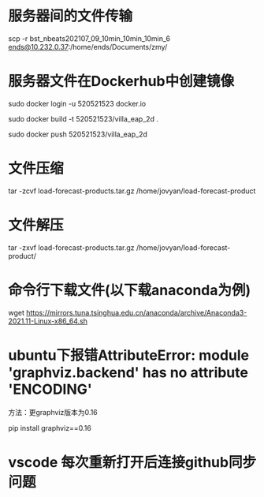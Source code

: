 # 服务器间的文件传输
scp -r bst_nbeats202107_09_10min_10min_10min_6 ends@10.232.0.37:/home/ends/Documents/zmy/
# 服务器文件在Dockerhub中创建镜像
sudo docker login -u 520521523 docker.io

sudo docker build -t 520521523/villa_eap_2d . 

sudo docker push 520521523/villa_eap_2d
# 文件压缩
tar -zcvf load-forecast-products.tar.gz /home/jovyan/load-forecast-product
# 文件解压
tar -zxvf load-forecast-products.tar.gz /home/jovyan/load-forecast-product/

# 命令行下载文件(以下载anaconda为例)
wget https://mirrors.tuna.tsinghua.edu.cn/anaconda/archive/Anaconda3-2021.11-Linux-x86_64.sh

# ubuntu下报错AttributeError: module 'graphviz.backend' has no attribute 'ENCODING'
方法：更graphviz版本为0.16

pip install graphviz==0.16
# vscode 每次重新打开后连接github同步问题


